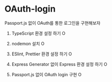 # OAuth-login

Passport.js 없이 OAuth를 통한 로그인을 구현해보자

1. TypeScript 환경 설정 하기 O

2. nodemon 설치 O

3. ESlint, Prettier 환경 설정 하기 O

4. Express Generator 없이 Express 환경 설정 하기 O

5. Passport.js 없이 OAuth login 구현 O
